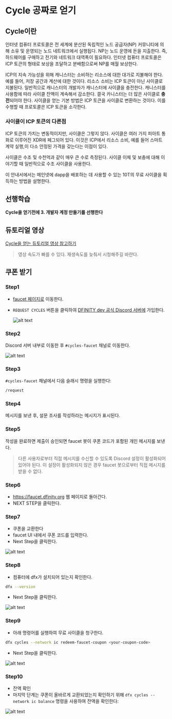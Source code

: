 # Cycle 공짜로 얻기

## Cycle이란

인터넷 컴퓨터 프로토콜은 전 세계에 분산된 독립적인 노드 공급자(NP) 커뮤니티에 의해 소유 및 운영되는 노드 네트워크에서 실행됩다. NP는 노드 운영에 돈을 지출한다. 즉, 하드웨어를 구매하고 전기와 네트워크 대역폭이 필요하다. 인터넷 컴퓨터 프로토콜은 ICP 토큰의 형태로 보상을 조달하고 분배함으로써 NP를 매월 보상한다.

ICP의 지속 가능성을 위해 캐니스터는 소비하는 리소스에 대한 대가로 지불해야 한다. 예를 들어, 저장 공간과 계산에 대한 것이다. 리소스 소비는 ICP 토큰이 아닌 사이클로 지불된다. 일반적으로 캐니스터의 개발자가 캐니스터에 사이클을 충전한다. 캐니스터를 사용함에 따라 사이클 잔액이 계속해서 감소한다. 결국 카니스터는 더 많은 사이클로 **충전**되어야 한다. 사이클을 얻는 기본 방법은 ICP 토큰을 사이클로 변환하는 것이다. 이를 수행할 때 프로토콜은 ICP 토큰을 소각한다.

### 사이클이 ICP 토큰의 다른점

ICP 토큰의 가치는 변동적이지만, 사이클은 그렇지 않다. 사이클은 여러 가지 피아트 통화로 이루어진 XDR에 페그되어 있다. 이것은 ICP에서 리소스 소비, 예를 들어 스마트 계약 실행,이 다소 안정된 가격을 갖는다는 이점이 있다.

사이클은 수조 및 수천억과 같이 매우 큰 수로 측정된다. 사이클 이체 및 보충에 대해 이야기할 때 일반적으로 수조 사이클을 사용한다.

이 안내서에서는 메인넷에 dapp을 배포하는 데 사용할 수 있는 10T의 무료 사이클을 획득하는 방법을 설명한다.

## 선행학습

**Cycle을 얻기전에 3. 개발자 계정 만들기를 선행한다**

## 듀토리얼 영상

[Cycle을 얻는 듀토리얼 영상 참고하기](https://www.youtube.com/watch?v=JR1TVAwcpJU)

> 영상 속도가 빠를 수 있다. 재생속도를 늦춰서 시청해주길 바란다.

## 쿠폰 받기

### Step1

- [faucet 페이지로](https://faucet.dfinity.org) 이동한다.
- `REQUEST CYCLES` 버튼을 클릭하여 [DFINITY dev 공식 Discord 서버에](https://discord.com/invite/jnjVVQaE2C) 가입한다.

  ![alt text](https://internetcomputer.org/assets/images/faucet_step_1-2fe04ec8ea07680669297c786f1faf1e.png)

### Step2

Discord 서버 내부로 이동한 후 `#cycles-faucet` 채널로 이동한다.

![alt text](https://internetcomputer.org/assets/images/cycles-faucet-907e5cf49e236da1922df71013bed64c.png)

### Step3

`#cycles-faucet` 채널에서 다음 슬래시 명령을 실행한다:

```sh
/request
```

### Step4

메시지를 보낸 후, 설문 조사를 작성하라는 메시지가 표시된다.

### Step5

작성을 완료하면 제출이 승인되면 faucet 봇이 쿠폰 코드가 포함된 개인 메시지를 보낸다.

> 다른 사용자로부터 직접 메시지를 수신할 수 있도록 Discord 설정이 활성화되어 있어야 된다. 이 설정이 활성화되지 않은 경우 faucet 봇으로부터 직접 메시지를 받을 수 없다.

### Step6

- https://faucet.dfinity.org 웹 페이지로 돌아간다.
- NEXT STEP을 클릭한다.

### Step7

- 쿠폰을 교환한다
- faucet UI 내에서 쿠폰 코드를 입력한다.
- Next Step을 클릭한다.

![alt text](https://internetcomputer.org/assets/images/faucet_step_3-61da7f49b01a27859b8814136fa4e3d1.png)

### Step8

- 컴퓨터에 dfx가 설치되어 있는지 확인한다.

```sh
dfx --version
```

- Next Step을 클릭한다.

![alt text](https://internetcomputer.org/assets/images/faucet_step_4-b8ede987ff977d6f1085cf7ce74fcc96.png)

### Step9

- 아래 명령어를 실행하여 무료 사이클을 청구한다.

```sh
dfx cycles --network ic redeem-faucet-coupon <your-coupon-code>
```

- Next Step을 클릭한다.

![alt text](https://internetcomputer.org/assets/images/faucet_step_5-f75d4b0cb998304864080357c04b2193.png)

### Step10

- 잔액 확인
- 마지막 단계는 쿠폰이 올바르게 교환되었는지 확인하기 위해 `dfx cycles --network ic balance` 명령을 사용하여 잔액을 확인한다:

![alt text](https://internetcomputer.org/assets/images/faucet_step_6-19dd3dccd7eb7757da3ffd8c211055b6.png)
